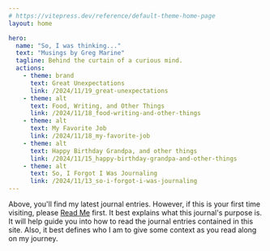 ```yaml
---
# https://vitepress.dev/reference/default-theme-home-page
layout: home

hero:
  name: "So, I was thinking..."
  text: "Musings by Greg Marine"
  tagline: Behind the curtain of a curious mind.
  actions:
    - theme: brand
      text: Great Unexpectations
      link: /2024/11/19_great-unexpectations
    - theme: alt
      text: Food, Writing, and Other Things
      link: /2024/11/18_food-writing-and-other-things
    - theme: alt
      text: My Favorite Job
      link: /2024/11/18_my-favorite-job
    - theme: alt
      text: Happy Birthday Grandpa, and other things
      link: /2024/11/15_happy-birthday-grandpa-and-other-things
    - theme: alt
      text: So, I Forgot I Was Journaling
      link: /2024/11/13_so-i-forgot-i-was-journaling
---
```


Above, you'll find my latest journal entries. However, if this is your first time visiting, please [Read Me](read-me) first. It best explains what this journal's purpose is. It will help guide you into how to read the journal entries contained in this site. Also, it best defines who I am to give some context as you read along on my journey.